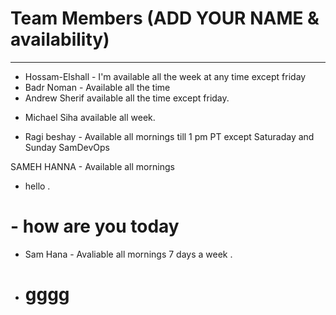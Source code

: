 # Team Members (ADD YOUR NAME & availability)
---
- Hossam-Elshall - I'm available all the week at any time except friday
- Badr Noman - Available all the time
- Andrew Sherif available all the time except friday. 
+ Michael Siha available all week.
- Ragi beshay - Available all mornings till 1 pm PT except Saturaday and Sunday
SamDevOps

SAMEH HANNA - Available all mornings

- hello .
# - how are you today 

- Sam Hana - Avaliable all mornings 7 days a week .
- # gggg